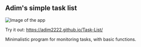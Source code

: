 ## Adim's simple task list
![Image of the app](https://media.discordapp.net/attachments/1103684691258781696/1112331938368327720/image.png?width=589&height=494)

Try it out: https://adim2222.github.io/Task-List/

Minimalistic program for monitoring tasks, with basic functions.
